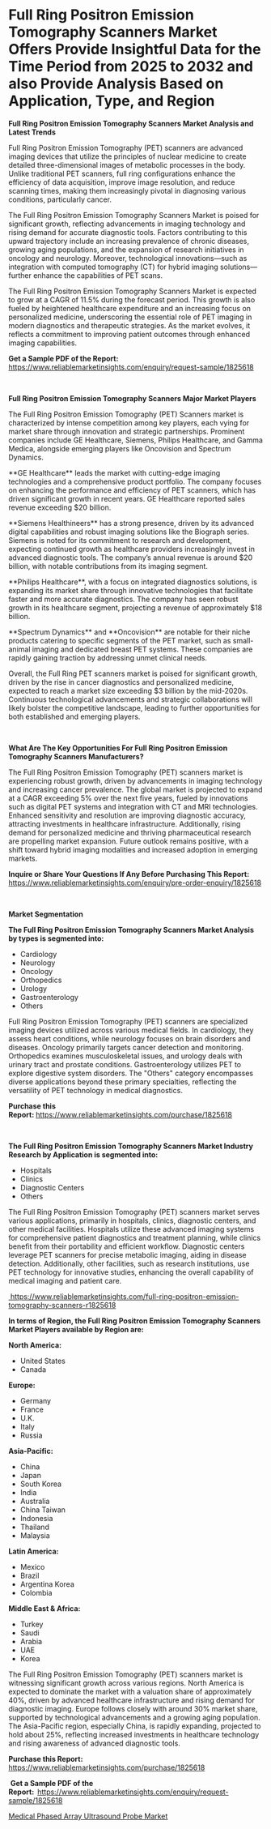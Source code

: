 <p><h1>Full Ring Positron Emission Tomography Scanners Market Offers Provide Insightful Data for the Time Period from 2025 to 2032 and also Provide Analysis Based on Application, Type, and Region</h1></p><p><strong>Full Ring Positron Emission Tomography Scanners Market Analysis and Latest Trends</strong></p>
<p><p>Full Ring Positron Emission Tomography (PET) scanners are advanced imaging devices that utilize the principles of nuclear medicine to create detailed three-dimensional images of metabolic processes in the body. Unlike traditional PET scanners, full ring configurations enhance the efficiency of data acquisition, improve image resolution, and reduce scanning times, making them increasingly pivotal in diagnosing various conditions, particularly cancer.</p><p>The Full Ring Positron Emission Tomography Scanners Market is poised for significant growth, reflecting advancements in imaging technology and rising demand for accurate diagnostic tools. Factors contributing to this upward trajectory include an increasing prevalence of chronic diseases, growing aging populations, and the expansion of research initiatives in oncology and neurology. Moreover, technological innovations—such as integration with computed tomography (CT) for hybrid imaging solutions—further enhance the capabilities of PET scans.</p><p>The Full Ring Positron Emission Tomography Scanners Market is expected to grow at a CAGR of 11.5% during the forecast period. This growth is also fueled by heightened healthcare expenditure and an increasing focus on personalized medicine, underscoring the essential role of PET imaging in modern diagnostics and therapeutic strategies. As the market evolves, it reflects a commitment to improving patient outcomes through enhanced imaging capabilities.</p></p>
<p><strong>Get a Sample PDF of the Report:&nbsp;</strong> <a href="https://www.reliablemarketinsights.com/enquiry/request-sample/1825618?utm_campaign=3200&utm_medium=2&utm_source=Github&utm_content=ia&utm_term=05032025&utm_id=full-ring-positron-emission-tomography-scanners">https://www.reliablemarketinsights.com/enquiry/request-sample/1825618</a></p>
<p>&nbsp;</p>
<p><strong>Full Ring Positron Emission Tomography Scanners Major Market Players</strong></p>
<p><p>The Full Ring Positron Emission Tomography (PET) Scanners market is characterized by intense competition among key players, each vying for market share through innovation and strategic partnerships. Prominent companies include GE Healthcare, Siemens, Philips Healthcare, and Gamma Medica, alongside emerging players like Oncovision and Spectrum Dynamics.</p><p>**GE Healthcare** leads the market with cutting-edge imaging technologies and a comprehensive product portfolio. The company focuses on enhancing the performance and efficiency of PET scanners, which has driven significant growth in recent years. GE Healthcare reported sales revenue exceeding $20 billion.</p><p>**Siemens Healthineers** has a strong presence, driven by its advanced digital capabilities and robust imaging solutions like the Biograph series. Siemens is noted for its commitment to research and development, expecting continued growth as healthcare providers increasingly invest in advanced diagnostic tools. The company’s annual revenue is around $20 billion, with notable contributions from its imaging segment.</p><p>**Philips Healthcare**, with a focus on integrated diagnostics solutions, is expanding its market share through innovative technologies that facilitate faster and more accurate diagnostics. The company has seen robust growth in its healthcare segment, projecting a revenue of approximately $18 billion. </p><p>**Spectrum Dynamics** and **Oncovision** are notable for their niche products catering to specific segments of the PET market, such as small-animal imaging and dedicated breast PET systems. These companies are rapidly gaining traction by addressing unmet clinical needs.</p><p>Overall, the Full Ring PET scanners market is poised for significant growth, driven by the rise in cancer diagnostics and personalized medicine, expected to reach a market size exceeding $3 billion by the mid-2020s. Continuous technological advancements and strategic collaborations will likely bolster the competitive landscape, leading to further opportunities for both established and emerging players.</p></p>
<p>&nbsp;</p>
<p><strong>What Are The Key Opportunities For Full Ring Positron Emission Tomography Scanners Manufacturers?</strong></p>
<p><p>The Full Ring Positron Emission Tomography (PET) scanners market is experiencing robust growth, driven by advancements in imaging technology and increasing cancer prevalence. The global market is projected to expand at a CAGR exceeding 5% over the next five years, fueled by innovations such as digital PET systems and integration with CT and MRI technologies. Enhanced sensitivity and resolution are improving diagnostic accuracy, attracting investments in healthcare infrastructure. Additionally, rising demand for personalized medicine and thriving pharmaceutical research are propelling market expansion. Future outlook remains positive, with a shift toward hybrid imaging modalities and increased adoption in emerging markets.</p></p>
<p><strong>Inquire or Share Your Questions If Any Before Purchasing This Report:</strong> <a href="https://www.reliablemarketinsights.com/enquiry/pre-order-enquiry/1825618?utm_campaign=3200&utm_medium=2&utm_source=Github&utm_content=ia&utm_term=05032025&utm_id=full-ring-positron-emission-tomography-scanners">https://www.reliablemarketinsights.com/enquiry/pre-order-enquiry/1825618</a></p>
<p>&nbsp;</p>
<p><strong>Market Segmentation</strong></p>
<p><strong>The Full Ring Positron Emission Tomography Scanners Market Analysis by types is segmented into:</strong></p>
<p><ul><li>Cardiology</li><li>Neurology</li><li>Oncology</li><li>Orthopedics</li><li>Urology</li><li>Gastroenterology</li><li>Others</li></ul></p>
<p><p>Full Ring Positron Emission Tomography (PET) scanners are specialized imaging devices utilized across various medical fields. In cardiology, they assess heart conditions, while neurology focuses on brain disorders and diseases. Oncology primarily targets cancer detection and monitoring. Orthopedics examines musculoskeletal issues, and urology deals with urinary tract and prostate conditions. Gastroenterology utilizes PET to explore digestive system disorders. The "Others" category encompasses diverse applications beyond these primary specialties, reflecting the versatility of PET technology in medical diagnostics.</p></p>
<p><strong>Purchase this Report:&nbsp;</strong><a href="https://www.reliablemarketinsights.com/purchase/1825618?utm_campaign=3200&utm_medium=2&utm_source=Github&utm_content=ia&utm_term=05032025&utm_id=full-ring-positron-emission-tomography-scanners">https://www.reliablemarketinsights.com/purchase/1825618</a></p>
<p>&nbsp;</p>
<p><strong>The Full Ring Positron Emission Tomography Scanners Market Industry Research by Application is segmented into:</strong></p>
<p><ul><li>Hospitals</li><li>Clinics</li><li>Diagnostic Centers</li><li>Others</li></ul></p>
<p><p>The Full Ring Positron Emission Tomography (PET) scanners market serves various applications, primarily in hospitals, clinics, diagnostic centers, and other medical facilities. Hospitals utilize these advanced imaging systems for comprehensive patient diagnostics and treatment planning, while clinics benefit from their portability and efficient workflow. Diagnostic centers leverage PET scanners for precise metabolic imaging, aiding in disease detection. Additionally, other facilities, such as research institutions, use PET technology for innovative studies, enhancing the overall capability of medical imaging and patient care.</p></p>
<p><a href="https://www.reliablemarketinsights.com/full-ring-positron-emission-tomography-scanners-r1825618?utm_campaign=3200&utm_medium=2&utm_source=Github&utm_content=ia&utm_term=05032025&utm_id=full-ring-positron-emission-tomography-scanners">&nbsp;https://www.reliablemarketinsights.com/full-ring-positron-emission-tomography-scanners-r1825618</a></p>
<p><strong>In terms of Region, the Full Ring Positron Emission Tomography Scanners Market Players available by Region are:</strong></p>
<p>
    <p> <strong> North America: </strong>
        <ul>
            <li>United States</li>
            <li>Canada</li>
        </ul>
        </p> 
    <p> <strong> Europe: </strong>
        <ul>
            <li>Germany</li>
            <li>France</li>
            <li>U.K.</li>
            <li>Italy</li>
            <li>Russia</li>
        </ul>
        </p> 
    <p> <strong> Asia-Pacific: </strong>
        <ul>
            <li>China</li>
            <li>Japan</li>
            <li>South Korea</li>
            <li>India</li>
            <li>Australia</li>
            <li>China Taiwan</li>
            <li>Indonesia</li>
            <li>Thailand</li>
            <li>Malaysia</li>
        </ul>
        </p> 
    <p> <strong> Latin America: </strong>
        <ul>
            <li>Mexico</li>
            <li>Brazil</li>
            <li>Argentina Korea</li>
            <li>Colombia</li>
        </ul>
        </p> 
    <p> <strong> Middle East & Africa: </strong>
        <ul>
            <li>Turkey</li>
            <li>Saudi</li>
            <li>Arabia</li>
            <li>UAE</li>
            <li>Korea</li>
        </ul>
    </p>
    </p>
<p><p>The Full Ring Positron Emission Tomography (PET) scanners market is witnessing significant growth across various regions. North America is expected to dominate the market with a valuation share of approximately 40%, driven by advanced healthcare infrastructure and rising demand for diagnostic imaging. Europe follows closely with around 30% market share, supported by technological advancements and a growing aging population. The Asia-Pacific region, especially China, is rapidly expanding, projected to hold about 25%, reflecting increased investments in healthcare technology and rising awareness of advanced diagnostic tools.</p></p>
<p><strong>Purchase this Report: </strong><a href="https://www.reliablemarketinsights.com/purchase/1825618?utm_campaign=3200&utm_medium=2&utm_source=Github&utm_content=ia&utm_term=05032025&utm_id=full-ring-positron-emission-tomography-scanners">https://www.reliablemarketinsights.com/purchase/1825618</a></p>
<p>&nbsp;<strong>Get a Sample PDF of the Report:&nbsp;&nbsp;</strong><a href="https://www.reliablemarketinsights.com/enquiry/request-sample/1825618?utm_campaign=3200&utm_medium=2&utm_source=Github&utm_content=ia&utm_term=05032025&utm_id=full-ring-positron-emission-tomography-scanners">https://www.reliablemarketinsights.com/enquiry/request-sample/1825618</a></p>
<p><strong></strong></p>
<p><p><a href="https://github.com/stickkinkel/Market-Research-Report-List-1/blob/main/medical-phased-array-ultrasound-probe-market.md?utm_campaign=3200&utm_medium=2&utm_source=Github&utm_content=ia&utm_term=05032025&utm_id=full-ring-positron-emission-tomography-scanners">Medical Phased Array Ultrasound Probe Market</a></p></p>